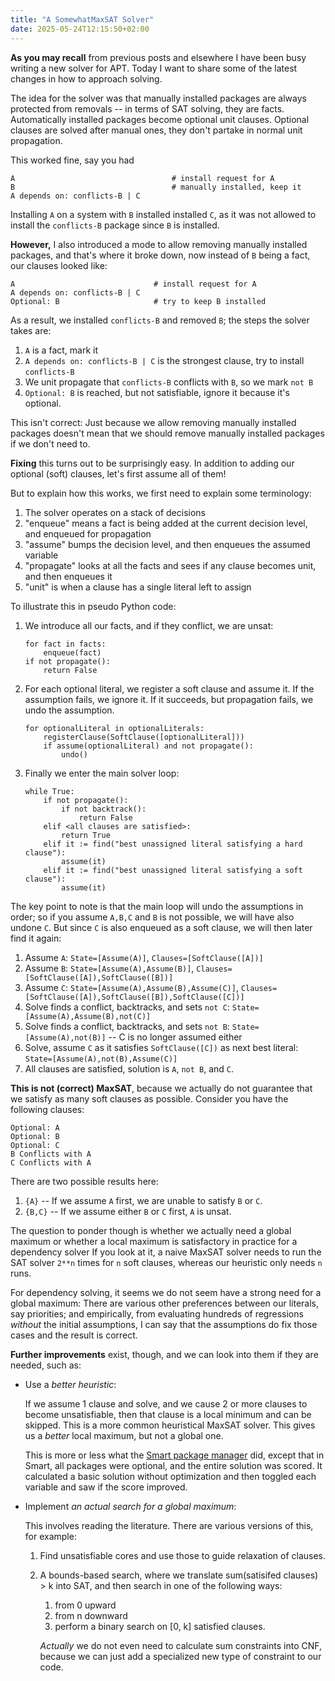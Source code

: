 ```yaml
---
title: "A SomewhatMaxSAT Solver"
date: 2025-05-24T12:15:50+02:00
---
```


**As you may recall** from previous posts and elsewhere I have been busy writing a new solver for APT.
Today I want to share some of the latest changes in how to approach solving.

The idea for the solver was that manually installed packages are always protected from removals --
in terms of SAT solving, they are facts. Automatically installed packages become optional unit
clauses. Optional clauses are solved after manual ones, they don't partake in normal unit propagation.

This worked fine, say you had

```
A                                   # install request for A
B                                   # manually installed, keep it
A depends on: conflicts-B | C
```

Installing `A` on a system with `B` installed installed `C`, as it was not allowed to
install the `conflicts-B` package since `B` is installed.

**However,** I also introduced a mode to allow removing manually installed packages, and that's
where it broke down, now instead of `B` being a fact, our clauses looked like:

```
A                               # install request for A
A depends on: conflicts-B | C
Optional: B                     # try to keep B installed
```

As a result, we installed `conflicts-B` and removed `B`; the steps the solver takes are:

1. `A` is a fact, mark it
1. `A depends on: conflicts-B | C` is the strongest clause, try to install `conflicts-B`
1. We unit propagate that `conflicts-B` conflicts with `B`, so we mark `not B`
1. `Optional: B` is reached, but not satisfiable, ignore it because it's optional.

This isn't correct: Just because we allow removing manually installed packages doesn't mean that we should remove manually installed packages if we don't need to.


**Fixing** this turns out to be surprisingly easy. In addition to adding our optional (soft) clauses, let's first assume all of them!

But to explain how this works, we first need to explain some terminology:

1. The solver operates on a stack of decisions
1. "enqueue" means a fact is being added at the current decision level, and enqueued for propagation
1. "assume" bumps the decision level, and then enqueues the assumed variable
1. "propagate" looks at all the facts and sees if any clause becomes unit, and then enqueues it
1. "unit" is when a clause has a single literal left to assign


To illustrate this in pseudo Python code:

1. We introduce all our facts, and if they conflict, we are unsat:

    ```python3
    for fact in facts:
        enqueue(fact)
    if not propagate():
        return False
    ```

2. For each optional literal, we register a soft clause and assume it. If the assumption fails,
   we ignore it. If it succeeds, but propagation fails, we undo the assumption.

    ```python3
    for optionalLiteral in optionalLiterals:
        registerClause(SoftClause([optionalLiteral]))
        if assume(optionalLiteral) and not propagate():
            undo()
    ```

3. Finally we enter the main solver loop:

    ```python3
    while True:
        if not propagate():
            if not backtrack():
                return False
        elif <all clauses are satisfied>:
            return True
        elif it := find("best unassigned literal satisfying a hard clause"):
            assume(it)
        elif it := find("best unassigned literal satisfying a soft clause"):
            assume(it)
    ```

The key point to note is that the main loop will undo the assumptions in order; so
if you assume `A,B,C` and `B` is not possible, we will have also undone `C`. But since
`C` is also enqueued as a soft clause, we will then later find it again:

1. Assume `A`: `State=[Assume(A)]`, `Clauses=[SoftClause([A])]`
1. Assume `B`: `State=[Assume(A),Assume(B)]`, `Clauses=[SoftClause([A]),SoftClause([B])]`
1. Assume `C`: `State=[Assume(A),Assume(B),Assume(C)]`, `Clauses=[SoftClause([A]),SoftClause([B]),SoftClause([C])]`
1. Solve finds a conflict, backtracks, and sets `not C`: `State=[Assume(A),Assume(B),not(C)]`
1. Solve finds a conflict, backtracks, and sets `not B`: `State=[Assume(A),not(B)]` -- C is no longer assumed either
1. Solve, assume `C` as it satisfies `SoftClause([C])` as next best literal: `State=[Assume(A),not(B),Assume(C)]`
1. All clauses are satisfied, solution is `A`, `not B`, and `C`.

**This is not (correct) MaxSAT**, because we actually do not guarantee that we satisfy as many soft clauses as possible. Consider you have the following clauses:

    Optional: A
    Optional: B
    Optional: C
    B Conflicts with A
    C Conflicts with A

There are two possible results here:

1. `{A}`   -- If we assume `A` first, we are unable to satisfy `B` or `C`.
2. `{B,C}` -- If we assume either `B` or `C` first, `A` is unsat.

The question to ponder though is whether we actually need a global maximum or whether a local maximum is satisfactory in practice for a dependency solver
If you look at it, a naive MaxSAT solver needs to run the SAT solver `2**n` times for `n` soft clauses, whereas our heuristic only needs `n` runs.

For dependency solving, it seems we do not seem have a strong need for a global maximum:
There are various other preferences between our literals, say priorities;
and empirically, from evaluating hundreds of regressions *without* the initial assumptions,
I can say that the assumptions do fix those cases and the result is correct.

**Further improvements** exist, though, and we can look into them if they are needed, such as:

- Use a *better heuristic*:

   If we assume 1 clause and solve, and we cause 2 or more clauses to become unsatisfiable,
   then that clause is a local minimum and can be skipped.
   This is a more common heuristical MaxSAT solver.
   This gives us a *better* local maximum, but not a global one.

   This is more or less what the [Smart package manager](https://labix.org/smart) did,
   except that in Smart, all packages were optional, and the entire solution was scored. 
   It calculated a basic solution without optimization and then toggled each variable and saw if the score improved.

-  Implement *an actual search for a global maximum*:

   This involves reading the literature.
   There are various versions of this, for example:
   1. Find unsatisfiable cores and use those to guide relaxation of clauses.
   2. A bounds-based search, where we translate sum(satisifed clauses) > k into SAT, and then search in one of the following ways:

         1. from 0 upward
         2. from n downward
         2. perform a binary search on [0, k] satisfied clauses.

      *Actually* we do not even need to calculate sum constraints into CNF, because we can just add a specialized new type of constraint to our code.
